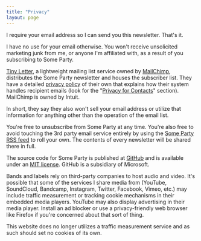 ```yaml
---
title: "Privacy"
layout: page
---
```


I require your email address so I can send you this newsletter. That's it.

I have no use for your email otherwise. You won't receive unsolicited marketing junk from me, or anyone I'm affiliated with, as a result of you subscribing to Some Party.

[Tiny Letter](http://tinyletter.com), a lightweight mailing list service owned by [MailChimp](https://mailchimp.com/), distributes the Some Party newsletter and houses the subscriber list. They have a detailed [privacy policy](http://tinyletter.com/site/legal/privacy/) of their own that explains how their system handles recipient emails (look for the "[Privacy for Contacts](https://mailchimp.com/legal/privacy/#3._Privacy_for_Contacts)" section). MailChimp is owned by Intuit.

In short, they say they also won't sell your email address or utilize that information for anything other than the operation of the email list.

You're free to unsubscribe from Some Party at any time. You're also free to avoid touching the 3rd party email service entirely by using the [Some Party RSS feed](/feed.xml) to roll your own. The contents of every newsletter will be shared there in full.

The source code for Some Party is published at [GitHub](https://github.com/someparty/someparty) and is available under an [MIT license](https://github.com/someparty/someparty/blob/main/LICENSE). GitHub is a subsidiary of Microsoft.

Bands and labels rely on third-party companies to host audio and video. It's possible that some of the services I share media from (YouTube, SoundCloud, Bandcamp, Instagram, Twitter, Facebook, Vimeo, etc.) may include traffic measurement or tracking cookie mechanisms in their embedded media players. YouTube may also display advertising in their media player. Install an ad blocker or use a privacy-friendly web browser like Firefox if you're concerned about that sort of thing.

This website does no longer utilizes a traffic measurement service and as such should set no cookies of its own.
